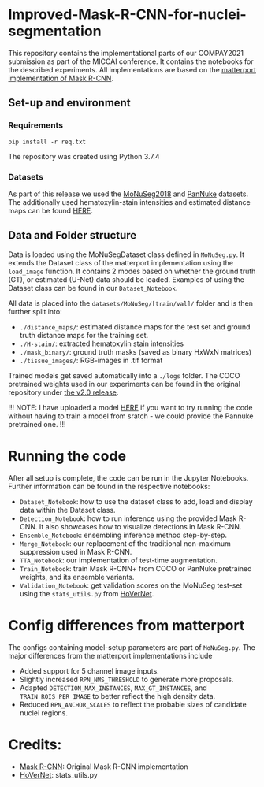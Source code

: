 # Improved-Mask-R-CNN-for-nuclei-segmentation

This repository contains the implementational parts of our COMPAY2021 submission as part of the MICCAI conference. It contains the notebooks for the described experiments. All implementations are based on the [matterport implementation of Mask R-CNN](https://github.com/matterport/Mask_RCNN). 

## Set-up and environment
### Requirements
```
pip install -r req.txt
```
The repository was created using Python 3.7.4

### Datasets
As part of this release we used the [MoNuSeg2018](https://monuseg.grand-challenge.org/) and [PanNuke](https://jgamper.github.io/PanNukeDataset/) datasets.
The additionally used hematoxylin-stain intensities and estimated distance maps can be found [HERE](https://drive.google.com/drive/folders/1cgSOSYvNPFOZrbUjbIYc00SB4wuKT2ZF?usp=sharing).

## Data and Folder structure
Data is loaded using the MoNuSegDataset class defined in `MoNuSeg.py`. It extends the Dataset class of the matterport implementation using the `load_image` function. It contains 2 modes based on whether the ground truth (GT), or estimated (U-Net) data should be loaded. Examples of using the Dataset class can be found in our `Dataset_Notebook`.


All data is placed into the `datasets/MoNuSeg/[train/val]/` folder and is then further split into:
- `./distance_maps/`: estimated distance maps for the test set and ground truth distance maps for the training set.
- `./H-stain/`: extracted hematoxylin stain intensities
- `./mask_binary/`: ground truth masks (saved as binary HxWxN matrices)
- `./tissue_images/`: RGB-images in .tif format

Trained models get saved automatically into a `./logs` folder. 
The COCO pretrained weights used in our experiments can be found in the original repository under [the v2.0 release](https://github.com/matterport/Mask_RCNN/releases/tag/v2.0).

!!! NOTE: I have uploaded a model [HERE](https://drive.google.com/file/d/1YkDKZVB4t08qNL4ioAb_vncfljHcITTP/view?usp=sharing) if you want to try running the code without having to train a model from sratch - we could provide the Pannuke pretrained one. !!!



# Running the code

After all setup is complete, the code can be run in the Jupyter Notebooks. Further information can be found in the respective notebooks:
- `Dataset_Notebook`: how to use the dataset class to add, load and display data within the Dataset class.
- `Detection_Notebook`: how to run inference using the provided Mask R-CNN. It also showcases how to visualize detections in Mask R-CNN.
- `Ensemble_Notebook`: ensembling inference method step-by-step.
- `Merge_Notebook`: our replacement of the traditional non-maximum suppression used in Mask R-CNN.
- `TTA_Notebook`: our implementation of test-time augmentation.
- `Train_Notebook`: train Mask R-CNN+ from COCO or PanNuke pretrained weights, and its ensemble variants.
- `Validation_Notebook`: get validation scores on the MoNuSeg test-set using the `stats_utils.py` from [HoVerNet](https://github.com/vqdang/hover_net).

# Config differences from matterport
The configs containing model-setup parameters are part of `MoNuSeg.py`. The major differences from the matterport implementations include
- Added support for 5 channel image inputs.
- Slightly increased `RPN_NMS_THRESHOLD` to generate more proposals.
- Adapted `DETECTION_MAX_INSTANCES`, `MAX_GT_INSTANCES`, and `TRAIN_ROIS_PER_IMAGE` to better reflect the high density data.
- Reduced `RPN_ANCHOR_SCALES` to reflect the probable sizes of candidate nuclei regions.

# Credits: 
- [Mask R-CNN](https://github.com/matterport/Mask_RCNN): Original Mask R-CNN implementation
- [HoVerNet](https://github.com/vqdang/hover_net): stats_utils.py

